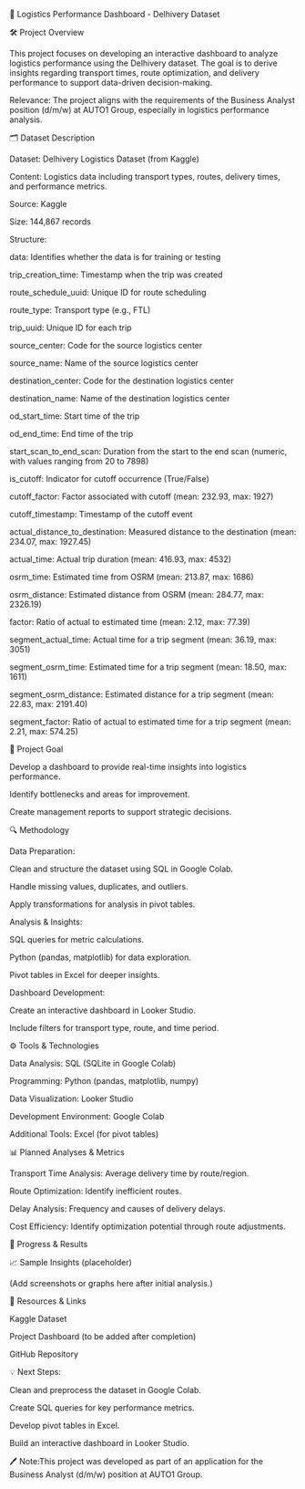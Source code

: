 🚚 Logistics Performance Dashboard - Delhivery Dataset

🛠️ Project Overview

This project focuses on developing an interactive dashboard to analyze logistics performance using the Delhivery dataset.
The goal is to derive insights regarding transport times, route optimization, and delivery performance to support data-driven decision-making.

Relevance:
The project aligns with the requirements of the Business Analyst position (d/m/w) at AUTO1 Group, especially in logistics performance analysis.

🗂️ Dataset Description

Dataset: Delhivery Logistics Dataset (from Kaggle)

Content: Logistics data including transport types, routes, delivery times, and performance metrics.

Source: Kaggle

Size: 144,867 records

Structure:

data: Identifies whether the data is for training or testing

trip_creation_time: Timestamp when the trip was created

route_schedule_uuid: Unique ID for route scheduling

route_type: Transport type (e.g., FTL)

trip_uuid: Unique ID for each trip

source_center: Code for the source logistics center

source_name: Name of the source logistics center

destination_center: Code for the destination logistics center

destination_name: Name of the destination logistics center

od_start_time: Start time of the trip

od_end_time: End time of the trip

start_scan_to_end_scan: Duration from the start to the end scan (numeric, with values ranging from 20 to 7898)

is_cutoff: Indicator for cutoff occurrence (True/False)

cutoff_factor: Factor associated with cutoff (mean: 232.93, max: 1927)

cutoff_timestamp: Timestamp of the cutoff event

actual_distance_to_destination: Measured distance to the destination (mean: 234.07, max: 1927.45)

actual_time: Actual trip duration (mean: 416.93, max: 4532)

osrm_time: Estimated time from OSRM (mean: 213.87, max: 1686)

osrm_distance: Estimated distance from OSRM (mean: 284.77, max: 2326.19)

factor: Ratio of actual to estimated time (mean: 2.12, max: 77.39)

segment_actual_time: Actual time for a trip segment (mean: 36.19, max: 3051)

segment_osrm_time: Estimated time for a trip segment (mean: 18.50, max: 1611)

segment_osrm_distance: Estimated distance for a trip segment (mean: 22.83, max: 2191.40)

segment_factor: Ratio of actual to estimated time for a trip segment (mean: 2.21, max: 574.25)

🎯 Project Goal

Develop a dashboard to provide real-time insights into logistics performance.

Identify bottlenecks and areas for improvement.

Create management reports to support strategic decisions.

🔍 Methodology

Data Preparation:

Clean and structure the dataset using SQL in Google Colab.

Handle missing values, duplicates, and outliers.

Apply transformations for analysis in pivot tables.

Analysis & Insights:

SQL queries for metric calculations.

Python (pandas, matplotlib) for data exploration.

Pivot tables in Excel for deeper insights.

Dashboard Development:

Create an interactive dashboard in Looker Studio.

Include filters for transport type, route, and time period.

⚙️ Tools & Technologies

Data Analysis: SQL (SQLite in Google Colab)

Programming: Python (pandas, matplotlib, numpy)

Data Visualization: Looker Studio

Development Environment: Google Colab

Additional Tools: Excel (for pivot tables)

📊 Planned Analyses & Metrics

Transport Time Analysis: Average delivery time by route/region.

Route Optimization: Identify inefficient routes.

Delay Analysis: Frequency and causes of delivery delays.

Cost Efficiency: Identify optimization potential through route adjustments.

🚀 Progress & Results



📈 Sample Insights (placeholder)

(Add screenshots or graphs here after initial analysis.)

🔗 Resources & Links

Kaggle Dataset

Project Dashboard (to be added after completion)

GitHub Repository

💡 Next Steps:

Clean and preprocess the dataset in Google Colab.

Create SQL queries for key performance metrics.

Develop pivot tables in Excel.

Build an interactive dashboard in Looker Studio.

🖊️ Note:This project was developed as part of an application for the Business Analyst (d/m/w) position at AUTO1 Group.

